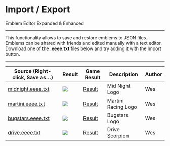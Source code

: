 # Import / Export

Emblem Editor Expanded & Enhanced

------------------------------------------------------------------------------------------------------------------------

This functionality allows to save and restore emblems to JSON files.
Emblems can be shared with friends and edited manually with a text editor.
Download one of the **.eeee.txt** files below and try adding it with the Import button.

------------------------------------------------------------------------------------------------------------------------

[s1]: https://raw.githubusercontent.com/Wes0617/EmblemEditorEE/main/readme-import/midnight.eeee.txt
[s2]: https://raw.githubusercontent.com/Wes0617/EmblemEditorEE/main/readme-import/martini.eeee.txt
[s3]: https://raw.githubusercontent.com/Wes0617/EmblemEditorEE/main/readme-import/bugstars.eeee.txt
[s4]: https://raw.githubusercontent.com/Wes0617/EmblemEditorEE/main/readme-import/drive.eeee.txt

[r1]: ./readme-import/midnight.png
[r2]: ./readme-import/martini.png
[r3]: ./readme-import/bugstars.png
[r4]: ./readme-import/drive.png

[g1]: ./readme-import/midnight.jpg
[g2]: ./readme-import/martini.jpg
[g3]: ./readme-import/bugstars.jpg
[g4]: ./readme-import/drive.jpg

| Source (Right-click, Save as…)    | Result  | Game Result  | Description         | Author                            |
|-----------------------------------|---------|--------------|---------------------|-----------------------------------|
| [midnight.eeee.txt][s1]           | ![][r1] | [Result][g1] | Mid Night Logo      | Wes                               |
| [martini.eeee.txt][s2]            | ![][r2] | [Result][g2] | Martini Racing Logo | Wes                               |
| [bugstars.eeee.txt][s3]           | ![][r3] | [Result][g3] | Bugstars Logo       | Wes                               |
| [drive.eeee.txt][s4]              | ![][r4] | [Result][g4] | Drive Scorpion      | Wes                               |
